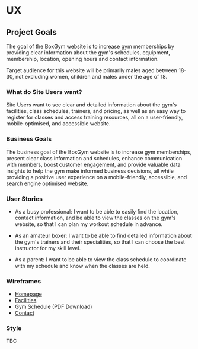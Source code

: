 # UX

## Project Goals

The goal of the BoxGym website is to increase gym memberships by providing clear information about the gym's schedules, equipment, membership, location, opening hours and contact information.

Target audience for this website will be primarily males aged between 18-30, not excluding women, children and males under the age of 18.

### What do Site Users want?

Site Users want to see clear and detailed information about the gym's facilities, class schedules, trainers, and pricing, as well as an easy way to register for classes and access training resources, all on a user-friendly, mobile-optimised, and accessible website.

### Business Goals

The business goal of the BoxGym website is to increase gym memberships, present clear class information and schedules, enhance communication with members, boost customer engagement, and provide valuable data insights to help the gym make informed business decisions, all while providing a positive user experience on a mobile-friendly, accessible, and search engine optimised website.

### User Stories

- As a busy professional: I want to be able to easily find the location, contact information, and be able to view the classes on the gym's website, so that I can plan my workout schedule in advance.

- As an amateur boxer: I want to be able to find detailed information about the gym's trainers and their specialities, so that I can choose the best instructor for my skill level.

- As a parent: I want to be able to view the class schedule to coordinate with my schedule and know when the classes are held.

### Wireframes

- [Homepage](https://ibb.co/tX5C0t6)
- [Facilities](https://ibb.co/FVCMPG1)
- Gym Schedule (PDF Download)
- [Contact](https://ibb.co/GpKdCBq)   

### Style

TBC

